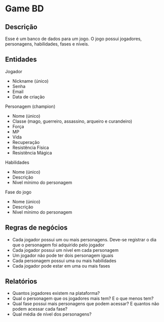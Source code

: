 # Game BD

## Descrição

Esse é um banco de dados para um jogo. O jogo possui jogadores, personagens, habilidades, fases e níveis.

## Entidades

Jogador
- Nickname (único)
- Senha
- Email
- Data de criação

Personagem  (champion)
- Nome (único)
- Classe (mago, guerreiro, assassino, arqueiro e curandeiro)
- Força
- MP
- Vida
- Recuperação
- Resistência Física
- Resistência Mágica

Habilidades
- Nome (único)
- Descrição
- Nivel mínimo do personagem

Fase do jogo
- Nome (único)
- Descrição
- Nível mínimo do personagem

## Regras de negócios

- Cada jogador possui um ou mais personagens. Deve-se registrar o dia que o personagem foi adquirido pelo jogador
- Cada jogador possui um nível em cada personagem
- Um jogador não pode ter dois personagem iguais
- Cada personagem possui uma ou mais habilidades
- Cada jogador pode estar em uma ou mais fases

## Relatórios

- Quantos jogadores existem na plataforma?
- Qual o personagem que os jogadores mais tem? E o que menos tem?
- Qual fase possui mais personagens que podem acessar? E quantos não podem acessar cada fase?
- Qual média de nível dos personagens?


